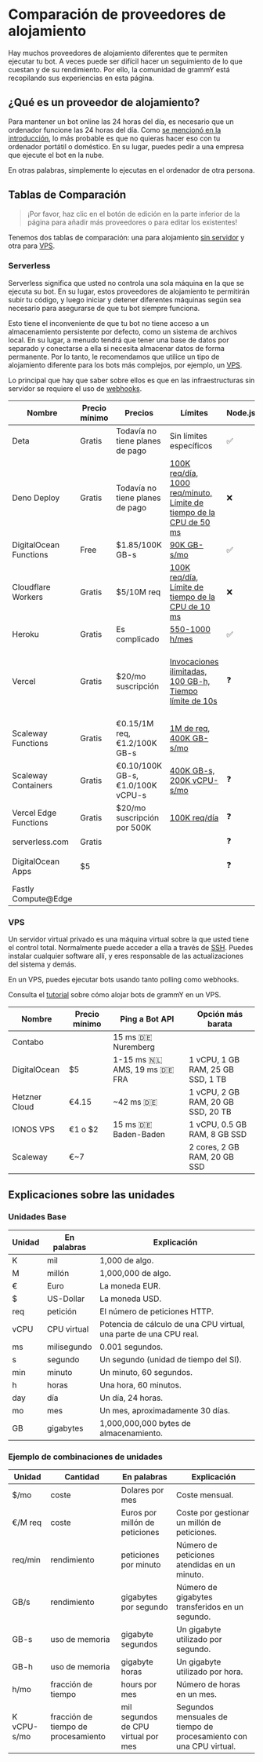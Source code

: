 # Comparación de proveedores de alojamiento

Hay muchos proveedores de alojamiento diferentes que te permiten ejecutar tu bot.
A veces puede ser difícil hacer un seguimiento de lo que cuestan y de su rendimiento.
Por ello, la comunidad de grammY está recopilando sus experiencias en esta página.

## ¿Qué es un proveedor de alojamiento?

Para mantener un bot online las 24 horas del día, es necesario que un ordenador funcione las 24 horas del día.
Como [se mencionó en la introducción](../guide/introduction.html#como-mantener-un-bot-en-funcionamiento), lo más probable es que no quieras hacer eso con tu ordenador portátil o doméstico.
En su lugar, puedes pedir a una empresa que ejecute el bot en la nube.

En otras palabras, simplemente lo ejecutas en el ordenador de otra persona.

## Tablas de Comparación

> ¡Por favor, haz clic en el botón de edición en la parte inferior de la página para añadir más proveedores o para editar los existentes!

Tenemos dos tablas de comparación: una para alojamiento [sin servidor](#serverless) y otra para [VPS](#vps).

### Serverless

Serverless significa que usted no controla una sola máquina en la que se ejecuta su bot.
En su lugar, estos proveedores de alojamiento te permitirán subir tu código, y luego iniciar y detener diferentes máquinas según sea necesario para asegurarse de que tu bot siempre funciona.

Esto tiene el inconveniente de que tu bot no tiene acceso a un almacenamiento persistente por defecto, como un sistema de archivos local.
En su lugar, a menudo tendrá que tener una base de datos por separado y conectarse a ella si necesita almacenar datos de forma permanente.
Por lo tanto, le recomendamos que utilice un tipo de alojamiento diferente para los bots más complejos, por ejemplo, un [VPS](./vps.md).

Lo principal que hay que saber sobre ellos es que en las infraestructuras sin servidor se requiere el uso de [webhooks](../guide/deployment-types.md).

| Nombre                 | Precio mínimo | Precios                           | Límites                                                                                                               | Node.js | Deno                        | Web | Notas                                           |
| ---------------------- | ------------- | --------------------------------- | --------------------------------------------------------------------------------------------------------------------- | ------- | --------------------------- | --- | ----------------------------------------------- |
| Deta                   | Gratis        | Todavía no tiene planes de pago   | Sin límites específicos                                                                                               | ✅       | ❓                           | ❓   |                                                 |
| Deno Deploy            | Gratis        | Todavía no tiene planes de pago   | [100K req/día, 1000 req/minuto, Límite de tiempo de la CPU de 50 ms](https://deno.com/deploy/docs/pricing-and-limits) | ❌       | ✅                           | ❌   |                                                 |
| DigitalOcean Functions | Free          | $1.85/100K GB-s                   | [90K GB-s/mo](https://docs.digitalocean.com/products/functions/details/pricing/)                                      | ✅       | ❌                           | ❓   |                                                 |
| Cloudflare Workers     | Gratis        | $5/10M req                        | [100K req/día, Límite de tiempo de la CPU de 10 ms](https://workers.cloudflare.com/)                                  | ❌       | [✅](https://denoflare.dev/) | ✅   |                                                 |
| Heroku                 | Gratis        | Es complicado                     | [550-1000 h/mes](https://www.heroku.com/pricing)                                                                      | ✅       | ❓                           | ❓   |                                                 |
| Vercel                 | Gratis        | $20/mo suscripción                | [Invocaciones ilimitadas, 100 GB-h, Tiempo límite de 10s](https://vercel.com/pricing)                                 | ❓       | ❓                           | ❓   | ¿No está pensado para los que no son de la web? |
| Scaleway Functions     | Gratis        | €0.15/1M req, €1.2/100K GB-s      | [1M de req, 400K GB-s/mo](https://www.scaleway.com/en/pricing/#serverless-functions)                                  |         | ❓                           | ❓   |                                                 |
| Scaleway Containers    | Gratis        | €0.10/100K GB-s, €1.0/100K vCPU-s | [400K GB-s, 200K vCPU-s/mo](https://www.scaleway.com/en/pricing/#serverless-containers)                               | ❓       | ❓                           | ❓   |                                                 |
| Vercel Edge Functions  | Gratis        | $20/mo suscripción por 500K       | [100K req/día](https://vercel.com/pricing)                                                                            | ❓       | ❓                           | ❓   |                                                 |
| serverless.com         | Gratis        |                                   |                                                                                                                       | ❓       | ❓                           | ❓   |                                                 |
| DigitalOcean Apps      | $5            |                                   |                                                                                                                       | ❓       | ❓                           | ❓   | No se ha probado                                |
| Fastly Compute@Edge    |               |                                   |                                                                                                                       |         |                             |     |                                                 |

### VPS

Un servidor virtual privado es una máquina virtual sobre la que usted tiene el control total.
Normalmente puede acceder a ella a través de [SSH](https://en.wikipedia.org/wiki/Secure_Shell).
Puedes instalar cualquier software allí, y eres responsable de las actualizaciones del sistema y demás.

En un VPS, puedes ejecutar bots usando tanto polling como webhooks.

Consulta el [tutorial](./vps.md) sobre cómo alojar bots de grammY en un VPS.

| Nombre        | Precio mínimo | Ping a Bot API                            | Opción más barata                  |
| ------------- | ------------- | ----------------------------------------- | ---------------------------------- |
| Contabo       |               | 15 ms :de: Nuremberg                      |                                    |
| DigitalOcean  | $5            | 1-15 ms :netherlands: AMS, 19 ms :de: FRA | 1 vCPU, 1 GB RAM, 25 GB SSD, 1 TB  |
| Hetzner Cloud | €4.15         | ~42 ms :de:                               | 1 vCPU, 2 GB RAM, 20 GB SSD, 20 TB |
| IONOS VPS     | €1 o $2       | 15 ms :de: Baden-Baden                    | 1 vCPU, 0.5 GB RAM, 8 GB SSD       |
| Scaleway      | €~7           |                                           | 2 cores, 2 GB RAM, 20 GB SSD       |

## Explicaciones sobre las unidades

### Unidades Base

| Unidad | En palabras | Explicación                                                        |
| ------ | ----------- | ------------------------------------------------------------------ |
| K      | mil         | 1,000 de algo.                                                     |
| M      | millón      | 1,000,000 de algo.                                                 |
| €      | Euro        | La moneda EUR.                                                     |
| $      | US-Dollar   | La moneda USD.                                                     |
| req    | petición    | El número de peticiones HTTP.                                      |
| vCPU   | CPU virtual | Potencia de cálculo de una CPU virtual, una parte de una CPU real. |
| ms     | milisegundo | 0.001 segundos.                                                    |
| s      | segundo     | Un segundo (unidad de tiempo del SI).                              |
| min    | minuto      | Un minuto, 60 segundos.                                            |
| h      | horas       | Una hora, 60 minutos.                                              |
| day    | día         | Un día, 24 horas.                                                  |
| mo     | mes         | Un mes, aproximadamente 30 días.                                   |
| GB     | gigabytes   | 1,000,000,000 bytes de almacenamiento.                             |

### Ejemplo de combinaciones de unidades

| Unidad      | Cantidad                            | En palabras                         | Explicación                                                        |
| ----------- | ----------------------------------- | ----------------------------------- | ------------------------------------------------------------------ |
| $/mo        | coste                               | Dolares por mes                     | Coste mensual.                                                     |
| €/M req     | coste                               | Euros por millón de peticiones      | Coste por gestionar un millón de peticiones.                       |
| req/min     | rendimiento                         | peticiones por minuto               | Número de peticiones atendidas en un minuto.                       |
| GB/s        | rendimiento                         | gigabytes por segundo               | Número de gigabytes transferidos en un segundo.                    |
| GB-s        | uso de memoria                      | gigabyte segundos                   | Un gigabyte utilizado por segundo.                                 |
| GB-h        | uso de memoria                      | gigabyte horas                      | Un gigabyte utilizado por hora.                                    |
| h/mo        | fracción de tiempo                  | hours por mes                       | Número de horas en un mes.                                         |
| K vCPU-s/mo | fracción de tiempo de procesamiento | mil segundos de CPU virtual por mes | Segundos mensuales de tiempo de procesamiento con una CPU virtual. |
